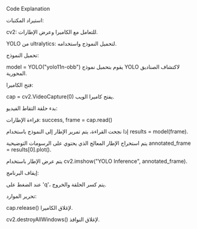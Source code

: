 
Code Explanation

استيراد المكتبات:

cv2: للتعامل مع الكاميرا وعرض الإطارات.

YOLO من ultralytics: لتحميل النموذج واستخدامه.

تحميل النموذج:

model = YOLO("yolo11n-obb") يقوم بتحميل نموذج YOLO لاكتشاف الصناديق المحورية.

فتح الكاميرا:

cap = cv2.VideoCapture(0) يفتح كاميرا الويب.

بدء حلقة التقاط الفيديو:

قراءة الإطارات: success, frame = cap.read()

إذا نجحت القراءة، يتم تمرير الإطار إلى النموذج باستخدام results = model(frame).

يتم استخراج الإطار المعالج الذي يحتوي على الرسومات التوضيحية annotated_frame = results[0].plot().

يتم عرض الإطار باستخدام cv2.imshow("YOLO Inference", annotated_frame).

إيقاف البرنامج:

عند الضغط على 'q'، يتم كسر الحلقة والخروج.

تحرير الموارد:

cap.release() لإغلاق الكاميرا.

cv2.destroyAllWindows() لإغلاق النوافذ.

